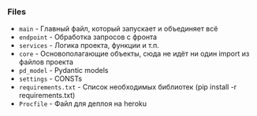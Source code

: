 ### Files
* `main` - Главный файл, который запускает и объединяет всё
* `endpoint` - Обработка запросов с фронта
* `services` - Логика проекта, функции и т.п.
* `core` - Основополагающие объекты, сюда не идёт ни один import из файлов проекта
* `pd_model` - Pydantic models
* `settings` - CONSTs
* `requirements.txt` - Список необходимых библиотек (pip install -r requirements.txt)
* `Procfile` - Файл для деплоя на heroku